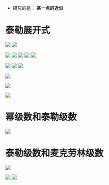 - 研究的是： **某一点的近似**

# 泰勒展开式
![](../../photo/Pasted%20image%2020240521180355.png)
![](../../photo/Pasted%20image%2020240521180729.png)

![](../../photo/Pasted%20image%2020240521180907.png)
![](../../photo/Pasted%20image%2020240521180920.png)
![](../../photo/Pasted%20image%2020240521181133.png)
![](../../photo/Pasted%20image%2020240521181435.png)
![](../../photo/Pasted%20image%2020240521181454.png)


![](../../photo/Pasted%20image%2020240408105137.png)
![](../../photo/Pasted%20image%2020240408105225.png)
![](../../photo/Pasted%20image%2020240408105303.png)

![](../../photo/Pasted%20image%2020240408105351.png)

![](../../photo/Pasted%20image%2020240402172518.png)

![](../../photo/Pasted%20image%2020240402171444.png)

# 幂级数和泰勒级数
![](../../photo/Pasted%20image%2020240402173037.png)
# 泰勒级数和麦克劳林级数
![](../../photo/Pasted%20image%2020240402173105.png)

![](../../photo/Pasted%20image%2020240402171518.png)
![](../../photo/Pasted%20image%2020240402171646.png)
